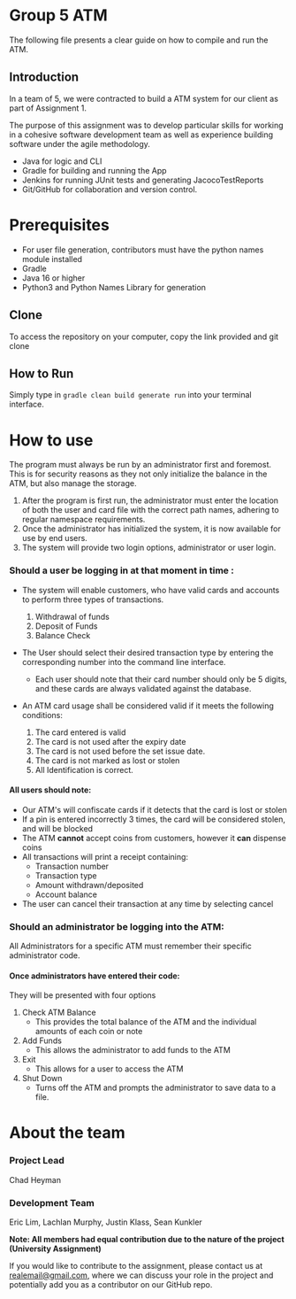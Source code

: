 # Group 5 ATM

The following file presents a clear guide on how to compile and run the ATM.

## Introduction

In a team of 5, we were contracted to build a ATM system for our client as part of Assignment 1.

The purpose of this assignment was to develop particular skills for working in a cohesive software development team as well as experience building software under the agile methodology.

-   Java for logic and CLI
-   Gradle for building and running the App
-   Jenkins for running JUnit tests and generating JacocoTestReports
-   Git/GitHub for collaboration and version control.


# Prerequisites

* For user file generation, contributors must have the python names module installed
* Gradle
* Java 16 or higher
* Python3 and Python Names Library for generation

## Clone

To access the repository on your computer, copy the link provided and git clone

## How to Run

Simply type in `gradle clean build generate run` into your terminal interface.





# How to use

The program must always be run by an administrator first and foremost. This is for security reasons as they not only initialize the balance in the ATM, but also manage the storage.

1.  After the program is first run, the administrator must enter the location of both the user and card file with the correct path names, adhering to regular namespace requirements.
2. Once the administrator has initialized the system, it is now available for use by end users.
3. The system will provide two login options, administrator or user login.

### Should a user be logging in at that moment in time :

- The system will enable customers, who have valid cards and accounts to perform three types of transactions.
    1. Withdrawal of funds
    2. Deposit of Funds
    3. Balance Check
- The User should select their desired transaction type by entering the corresponding number into the command line interface.
    - Each user should note that their card number should only be 5 digits, and these cards are always validated against the database.

-  An ATM card usage shall be considered valid if it meets the following conditions:
    1.  The card entered is valid
    2.  The card is not used after the expiry date
    3.  The card is not used before the set issue date.
    4.  The card is not marked as lost or stolen
    5.  All Identification is correct.

#### All users should note:

- Our ATM's will confiscate cards if it detects that the card is lost or stolen
- If a pin is entered incorrectly 3 times, the card will be considered stolen, and will be blocked
- The ATM **cannot** accept coins from customers, however it **can** dispense coins
-  All transactions will print a receipt containing:
    - Transaction number
    -  Transaction type
    -  Amount withdrawn/deposited
    - Account balance
-  The user can cancel their transaction at any time by selecting cancel

### Should an administrator be logging into the ATM:

All Administrators for a specific ATM must remember their specific administrator code.

#### Once administrators have entered their code:
They will be presented with four options
1. Check ATM Balance
    - This provides the total balance of the ATM and the individual amounts of each coin or note
2. Add Funds
    - This allows the administrator to add funds to the ATM
3. Exit
    - This allows for a user to access the ATM
4. Shut Down
    - Turns off the ATM and prompts the administrator to save data to a file.



# About the team


### Project Lead

Chad Heyman

### Development Team

Eric Lim, Lachlan Murphy, Justin Klass, Sean Kunkler

**Note: All members had equal contribution due to the nature of the project (University Assignment)**

If you would like to contribute to the assignment, please contact us at realemail@gmail.com, where we can discuss your role in the project and potentially add you as a contributor on our GitHub repo.
